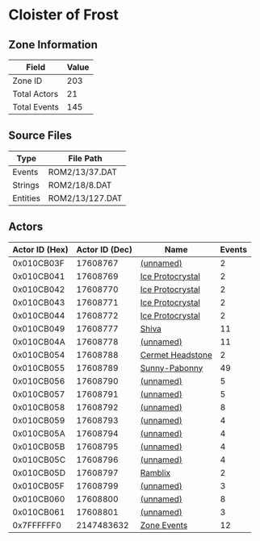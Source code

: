 # Cloister of Frost

## Zone Information

| Field        |   Value |
|--------------|---------|
| Zone ID      |     203 |
| Total Actors |      21 |
| Total Events |     145 |

## Source Files

| Type     | File Path       |
|----------|-----------------|
| Events   | ROM2/13/37.DAT  |
| Strings  | ROM2/18/8.DAT   |
| Entities | ROM2/13/127.DAT |

## Actors

| Actor ID (Hex)   |   Actor ID (Dec) | Name                                                     |   Events |
|------------------|------------------|----------------------------------------------------------|----------|
| 0x010CB03F       |         17608767 | [(unnamed)](./17608767/)                                 |        2 |
| 0x010CB041       |         17608769 | [Ice Protocrystal](./17608769%20-%20Ice%20Protocrystal/) |        2 |
| 0x010CB042       |         17608770 | [Ice Protocrystal](./17608770%20-%20Ice%20Protocrystal/) |        2 |
| 0x010CB043       |         17608771 | [Ice Protocrystal](./17608771%20-%20Ice%20Protocrystal/) |        2 |
| 0x010CB044       |         17608772 | [Ice Protocrystal](./17608772%20-%20Ice%20Protocrystal/) |        2 |
| 0x010CB049       |         17608777 | [Shiva](./17608777%20-%20Shiva/)                         |       11 |
| 0x010CB04A       |         17608778 | [(unnamed)](./17608778/)                                 |       11 |
| 0x010CB054       |         17608788 | [Cermet Headstone](./17608788%20-%20Cermet%20Headstone/) |        2 |
| 0x010CB055       |         17608789 | [Sunny-Pabonny](./17608789%20-%20Sunny-Pabonny/)         |       49 |
| 0x010CB056       |         17608790 | [(unnamed)](./17608790/)                                 |        5 |
| 0x010CB057       |         17608791 | [(unnamed)](./17608791/)                                 |        5 |
| 0x010CB058       |         17608792 | [(unnamed)](./17608792/)                                 |        8 |
| 0x010CB059       |         17608793 | [(unnamed)](./17608793/)                                 |        4 |
| 0x010CB05A       |         17608794 | [(unnamed)](./17608794/)                                 |        4 |
| 0x010CB05B       |         17608795 | [(unnamed)](./17608795/)                                 |        4 |
| 0x010CB05C       |         17608796 | [(unnamed)](./17608796/)                                 |        4 |
| 0x010CB05D       |         17608797 | [Ramblix](./17608797%20-%20Ramblix/)                     |        2 |
| 0x010CB05F       |         17608799 | [(unnamed)](./17608799/)                                 |        3 |
| 0x010CB060       |         17608800 | [(unnamed)](./17608800/)                                 |        8 |
| 0x010CB061       |         17608801 | [(unnamed)](./17608801/)                                 |        3 |
| 0x7FFFFFF0       |       2147483632 | [Zone Events](./Zone%20Events/)                          |       12 |